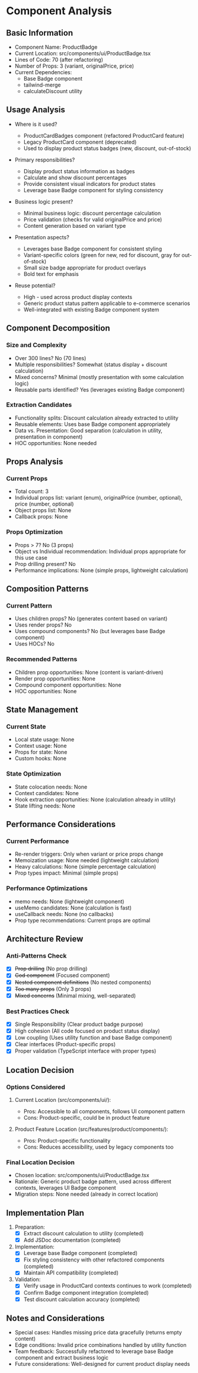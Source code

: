 # Component Analysis

## Basic Information

- Component Name: ProductBadge
- Current Location: src/components/ui/ProductBadge.tsx
- Lines of Code: 70 (after refactoring)
- Number of Props: 3 (variant, originalPrice, price)
- Current Dependencies:
  - Base Badge component
  - tailwind-merge
  - calculateDiscount utility

## Usage Analysis

- Where is it used?
  - ProductCardBadges component (refactored ProductCard feature)
  - Legacy ProductCard component (deprecated)
  - Used to display product status badges (new, discount, out-of-stock)

- Primary responsibilities?
  - Display product status information as badges
  - Calculate and show discount percentages
  - Provide consistent visual indicators for product states
  - Leverage base Badge component for styling consistency

- Business logic present?
  - Minimal business logic: discount percentage calculation
  - Price validation (checks for valid originalPrice and price)
  - Content generation based on variant type

- Presentation aspects?
  - Leverages base Badge component for consistent styling
  - Variant-specific colors (green for new, red for discount, gray for out-of-stock)
  - Small size badge appropriate for product overlays
  - Bold text for emphasis

- Reuse potential?
  - High - used across product display contexts
  - Generic product status pattern applicable to e-commerce scenarios
  - Well-integrated with existing Badge component system

## Component Decomposition

### Size and Complexity

- Over 300 lines? No (70 lines)
- Multiple responsibilities? Somewhat (status display + discount calculation)
- Mixed concerns? Minimal (mostly presentation with some calculation logic)
- Reusable parts identified? Yes (leverages existing Badge component)

### Extraction Candidates

- Functionality splits: Discount calculation already extracted to utility
- Reusable elements: Uses base Badge component appropriately
- Data vs. Presentation: Good separation (calculation in utility, presentation in component)
- HOC opportunities: None needed

## Props Analysis

### Current Props

- Total count: 3
- Individual props list: variant (enum), originalPrice (number, optional), price (number, optional)
- Object props list: None
- Callback props: None

### Props Optimization

- Props > 7? No (3 props)
- Object vs Individual recommendation: Individual props appropriate for this use case
- Prop drilling present? No
- Performance implications: None (simple props, lightweight calculation)

## Composition Patterns

### Current Pattern

- Uses children props? No (generates content based on variant)
- Uses render props? No
- Uses compound components? No (but leverages base Badge component)
- Uses HOCs? No

### Recommended Patterns

- Children prop opportunities: None (content is variant-driven)
- Render prop opportunities: None
- Compound component opportunities: None
- HOC opportunities: None

## State Management

### Current State

- Local state usage: None
- Context usage: None
- Props for state: None
- Custom hooks: None

### State Optimization

- State colocation needs: None
- Context candidates: None
- Hook extraction opportunities: None (calculation already in utility)
- State lifting needs: None

## Performance Considerations

### Current Performance

- Re-render triggers: Only when variant or price props change
- Memoization usage: None needed (lightweight calculation)
- Heavy calculations: None (simple percentage calculation)
- Prop types impact: Minimal (simple props)

### Performance Optimizations

- memo needs: None (lightweight component)
- useMemo candidates: None (calculation is fast)
- useCallback needs: None (no callbacks)
- Prop type recommendations: Current props are optimal

## Architecture Review

### Anti-Patterns Check

- [x] ~~Prop drilling~~ (No prop drilling)
- [x] ~~God component~~ (Focused component)
- [x] ~~Nested component definitions~~ (No nested components)
- [x] ~~Too many props~~ (Only 3 props)
- [x] ~~Mixed concerns~~ (Minimal mixing, well-separated)

### Best Practices Check

- [x] Single Responsibility (Clear product badge purpose)
- [x] High cohesion (All code focused on product status display)
- [x] Low coupling (Uses utility function and base Badge component)
- [x] Clear interfaces (Product-specific props)
- [x] Proper validation (TypeScript interface with proper types)

## Location Decision

### Options Considered

1. Current Location (src/components/ui/):
   - Pros: Accessible to all components, follows UI component pattern
   - Cons: Product-specific, could be in product feature

2. Product Feature Location (src/features/product/components/):
   - Pros: Product-specific functionality
   - Cons: Reduces accessibility, used by legacy components too

### Final Location Decision

- Chosen location: src/components/ui/ProductBadge.tsx
- Rationale: Generic product badge pattern, used across different contexts, leverages UI Badge component
- Migration steps: None needed (already in correct location)

## Implementation Plan

1. Preparation:
   - [x] Extract discount calculation to utility (completed)
   - [x] Add JSDoc documentation (completed)

2. Implementation:
   - [x] Leverage base Badge component (completed)
   - [x] Fix styling consistency with other refactored components (completed)
   - [x] Maintain API compatibility (completed)

3. Validation:
   - [x] Verify usage in ProductCard contexts continues to work (completed)
   - [x] Confirm Badge component integration (completed)
   - [x] Test discount calculation accuracy (completed)

## Notes and Considerations

- Special cases: Handles missing price data gracefully (returns empty content)
- Edge conditions: Invalid price combinations handled by utility function
- Team feedback: Successfully refactored to leverage base Badge component and extract business logic
- Future considerations: Well-designed for current product display needs